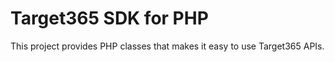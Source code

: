 # Target365 SDK for PHP
This project provides PHP classes that makes it easy to use Target365 APIs.
